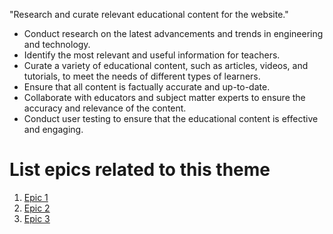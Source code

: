 "Research and curate relevant educational content for the website."

* Conduct research on the latest advancements and trends in engineering and technology.
* Identify the most relevant and useful information for teachers.
* Curate a variety of educational content, such as articles, videos, and tutorials, to meet the needs of different types of learners.
* Ensure that all content is factually accurate and up-to-date.
* Collaborate with educators and subject matter experts to ensure the accuracy and relevance of the content.
* Conduct user testing to ensure that the educational content is effective and engaging.


# List epics related to this theme
1. [Epic 1](epics/analytics.md)
2. [Epic 2](epics/develop.md)
3. [Epic 3](epics/privacy.md)